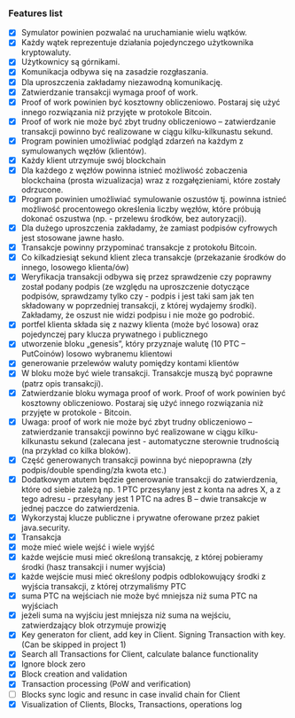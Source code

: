 ### Features list

 - [X] Symulator powinien pozwalać na uruchamianie wielu wątków.
 - [X] Każdy wątek reprezentuje działania pojedynczego użytkownika kryptowaluty.
 - [X] Użytkownicy są górnikami.
 - [X] Komunikacja odbywa się na zasadzie rozgłaszania.
 - [X] Dla uproszczenia zakładamy niezawodną komunikację.
 - [X] Zatwierdzanie transakcji wymaga proof of work.
 - [X] Proof of work powinien być kosztowny obliczeniowo. Postaraj się użyć innego rozwiązania niż przyjęte w protokole Bitcoin.
 - [X] Proof of work nie może być zbyt trudny obliczeniowo – zatwierdzanie transakcji powinno być realizowane w ciągu kilku-kilkunastu sekund.
 - [X] Program powinien umożliwiać podgląd zdarzeń na każdym z symulowanych węzłów (klientów).
 - [X] Każdy klient utrzymuje swój blockchain
 - [X] Dla każdego z węzłów powinna istnieć możliwość zobaczenia blockchaina (prosta wizualizacja) wraz z rozgałęzieniami, które zostały odrzucone.
 - [X] Program powinien umożliwiać symulowanie oszustów tj. powinna istnieć możliwość procentowego określenia liczby węzłów, które próbują dokonać oszustwa (np.  - przelewu środków, bez autoryzacji).
 - [X] Dla dużego uproszczenia zakładamy, że zamiast podpisów cyfrowych jest stosowane jawne hasło.
 - [X] Transakcje powinny przypominać transakcje z protokołu Bitcoin.
 - [X] Co kilkadziesiąt sekund klient zleca transakcje (przekazanie środków do innego, losowego klienta/ów)
 - [X] Weryfikacja transakcji odbywa się przez sprawdzenie czy poprawny został podany podpis (ze względu na uproszczenie dotyczące podpisów, sprawdzamy tylko czy  - podpis i jest taki sam jak ten składowany w poprzedniej transakcji, z której wydajemy środki). Zakładamy, że oszust nie widzi podpisu i nie może go podrobić.
 - [X] portfel klienta składa się z nazwy klienta (może być losowa) oraz pojedynczej pary klucza prywatnego i publicznego
 - [X] utworzenie bloku „genesis”, który przyznaje walutę (10 PTC – PutCoinów) losowo wybranemu klientowi
 - [X] generowanie przelewów waluty pomiędzy kontami klientów
 - [X] W bloku może być wiele transakcji. Transakcje muszą być poprawne (patrz opis transakcji).
 - [X] Zatwierdzanie bloku wymaga proof of work. Proof of work powinien być kosztowny obliczeniowo. Postaraj się użyć innego rozwiązania niż przyjęte w protokole  - Bitcoin.
 - [X] Uwaga: proof of work nie może być zbyt trudny obliczeniowo – zatwierdzanie transakcji powinno być realizowane w ciągu kilku-kilkunastu sekund (zalecana jest  - automatyczne sterownie trudnością (na przykład co kilka bloków).
 - [X] Część generowanych transakcji powinna być niepoprawna (zły podpis/double spending/zła kwota etc.)
 - [X] Dodatkowym atutem będzie generowanie transakcji do zatwierdzenia, które od siebie zależą np. 1 PTC przesyłany jest z konta na adres X, a z tego adresu  - przesyłany jest 1 PTC na adres B – dwie transakcje w jednej paczce do zatwierdzenia.
 - [X] Wykorzystaj klucze publiczne i prywatne oferowane przez pakiet java.security.
 - [X] Transakcja
 - [X] może mieć wiele wejść i wiele wyjść
 - [X] każde wejście musi mieć określoną transakcję, z której pobieramy środki (hasz transakcji i numer wyjścia)
 - [X] każde wejście musi mieć określony podpis odblokowujący środki z wyjścia transakcji, z której otrzymaliśmy PTC
 - [X] suma PTC na wejściach nie może być mniejsza niż suma PTC na wyjściach
 - [X] jeżeli suma na wyjściu jest mniejsza niż suma na wejściu, zatwierdzający blok otrzymuje prowizję
 - [X] Key generaton for client, add key in Client. Signing Transaction with key. (Can be skipped in project 1)
 - [X] Search all Transactions for Client, calculate balance functionality
 - [X] Ignore block zero
 - [X] Block creation and validation
 - [X] Transaction processing (PoW and verification)
 - [ ] Blocks sync logic and resunc in case invalid chain for Client
 - [X] Visualization of Clients, Blocks, Transactions, operations log